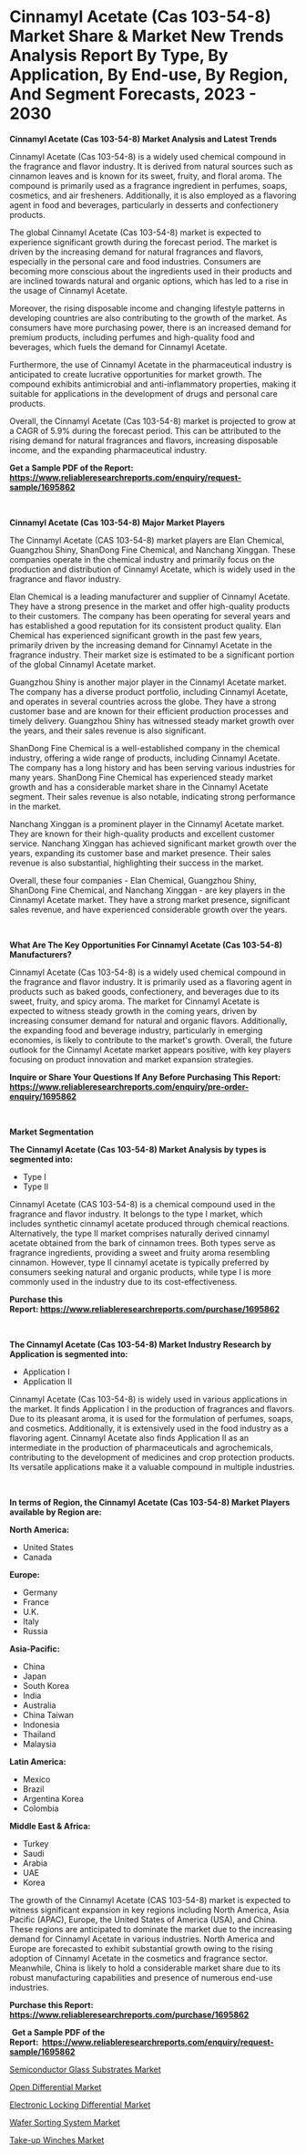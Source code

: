 <p><h1>Cinnamyl Acetate (Cas 103-54-8) Market Share & Market New Trends Analysis Report By Type, By Application, By End-use, By Region, And Segment Forecasts, 2023 - 2030</h1></p><p><strong>Cinnamyl Acetate (Cas 103-54-8) Market Analysis and Latest Trends</strong></p>
<p><p>Cinnamyl Acetate (Cas 103-54-8) is a widely used chemical compound in the fragrance and flavor industry. It is derived from natural sources such as cinnamon leaves and is known for its sweet, fruity, and floral aroma. The compound is primarily used as a fragrance ingredient in perfumes, soaps, cosmetics, and air fresheners. Additionally, it is also employed as a flavoring agent in food and beverages, particularly in desserts and confectionery products.</p><p>The global Cinnamyl Acetate (Cas 103-54-8) market is expected to experience significant growth during the forecast period. The market is driven by the increasing demand for natural fragrances and flavors, especially in the personal care and food industries. Consumers are becoming more conscious about the ingredients used in their products and are inclined towards natural and organic options, which has led to a rise in the usage of Cinnamyl Acetate.</p><p>Moreover, the rising disposable income and changing lifestyle patterns in developing countries are also contributing to the growth of the market. As consumers have more purchasing power, there is an increased demand for premium products, including perfumes and high-quality food and beverages, which fuels the demand for Cinnamyl Acetate.</p><p>Furthermore, the use of Cinnamyl Acetate in the pharmaceutical industry is anticipated to create lucrative opportunities for market growth. The compound exhibits antimicrobial and anti-inflammatory properties, making it suitable for applications in the development of drugs and personal care products.</p><p>Overall, the Cinnamyl Acetate (Cas 103-54-8) market is projected to grow at a CAGR of 5.9% during the forecast period. This can be attributed to the rising demand for natural fragrances and flavors, increasing disposable income, and the expanding pharmaceutical industry.</p></p>
<p><strong>Get a Sample PDF of the Report:&nbsp; <a href="https://www.reliableresearchreports.com/enquiry/request-sample/1695862">https://www.reliableresearchreports.com/enquiry/request-sample/1695862</a></strong></p>
<p>&nbsp;</p>
<p><strong>Cinnamyl Acetate (Cas 103-54-8) Major Market Players</strong></p>
<p><p>The Cinnamyl Acetate (CAS 103-54-8) market players are Elan Chemical, Guangzhou Shiny, ShanDong Fine Chemical, and Nanchang Xinggan. These companies operate in the chemical industry and primarily focus on the production and distribution of Cinnamyl Acetate, which is widely used in the fragrance and flavor industry.</p><p>Elan Chemical is a leading manufacturer and supplier of Cinnamyl Acetate. They have a strong presence in the market and offer high-quality products to their customers. The company has been operating for several years and has established a good reputation for its consistent product quality. Elan Chemical has experienced significant growth in the past few years, primarily driven by the increasing demand for Cinnamyl Acetate in the fragrance industry. Their market size is estimated to be a significant portion of the global Cinnamyl Acetate market.</p><p>Guangzhou Shiny is another major player in the Cinnamyl Acetate market. The company has a diverse product portfolio, including Cinnamyl Acetate, and operates in several countries across the globe. They have a strong customer base and are known for their efficient production processes and timely delivery. Guangzhou Shiny has witnessed steady market growth over the years, and their sales revenue is also significant.</p><p>ShanDong Fine Chemical is a well-established company in the chemical industry, offering a wide range of products, including Cinnamyl Acetate. The company has a long history and has been serving various industries for many years. ShanDong Fine Chemical has experienced steady market growth and has a considerable market share in the Cinnamyl Acetate segment. Their sales revenue is also notable, indicating strong performance in the market.</p><p>Nanchang Xinggan is a prominent player in the Cinnamyl Acetate market. They are known for their high-quality products and excellent customer service. Nanchang Xinggan has achieved significant market growth over the years, expanding its customer base and market presence. Their sales revenue is also substantial, highlighting their success in the market.</p><p>Overall, these four companies - Elan Chemical, Guangzhou Shiny, ShanDong Fine Chemical, and Nanchang Xinggan - are key players in the Cinnamyl Acetate market. They have a strong market presence, significant sales revenue, and have experienced considerable growth over the years.</p></p>
<p>&nbsp;</p>
<p><strong>What Are The Key Opportunities For Cinnamyl Acetate (Cas 103-54-8) Manufacturers?</strong></p>
<p><p>Cinnamyl Acetate (Cas 103-54-8) is a widely used chemical compound in the fragrance and flavor industry. It is primarily used as a flavoring agent in products such as baked goods, confectionery, and beverages due to its sweet, fruity, and spicy aroma. The market for Cinnamyl Acetate is expected to witness steady growth in the coming years, driven by increasing consumer demand for natural and organic flavors. Additionally, the expanding food and beverage industry, particularly in emerging economies, is likely to contribute to the market's growth. Overall, the future outlook for the Cinnamyl Acetate market appears positive, with key players focusing on product innovation and market expansion strategies.</p></p>
<p><strong>Inquire or Share Your Questions If Any Before Purchasing This Report: <a href="https://www.reliableresearchreports.com/enquiry/pre-order-enquiry/1695862">https://www.reliableresearchreports.com/enquiry/pre-order-enquiry/1695862</a></strong></p>
<p>&nbsp;</p>
<p><strong>Market Segmentation</strong></p>
<p><strong>The Cinnamyl Acetate (Cas 103-54-8) Market Analysis by types is segmented into:</strong></p>
<p><ul><li>Type I</li><li>Type II</li></ul></p>
<p><p>Cinnamyl Acetate (CAS 103-54-8) is a chemical compound used in the fragrance and flavor industry. It belongs to the type I market, which includes synthetic cinnamyl acetate produced through chemical reactions. Alternatively, the type II market comprises naturally derived cinnamyl acetate obtained from the bark of cinnamon trees. Both types serve as fragrance ingredients, providing a sweet and fruity aroma resembling cinnamon. However, type II cinnamyl acetate is typically preferred by consumers seeking natural and organic products, while type I is more commonly used in the industry due to its cost-effectiveness.</p></p>
<p><strong>Purchase this Report:&nbsp;<a href="https://www.reliableresearchreports.com/purchase/1695862">https://www.reliableresearchreports.com/purchase/1695862</a></strong></p>
<p>&nbsp;</p>
<p><strong>The Cinnamyl Acetate (Cas 103-54-8) Market Industry Research by Application is segmented into:</strong></p>
<p><ul><li>Application I</li><li>Application II</li></ul></p>
<p><p>Cinnamyl Acetate (Cas 103-54-8) is widely used in various applications in the market. It finds Application I in the production of fragrances and flavors. Due to its pleasant aroma, it is used for the formulation of perfumes, soaps, and cosmetics. Additionally, it is extensively used in the food industry as a flavoring agent. Cinnamyl Acetate also finds Application II as an intermediate in the production of pharmaceuticals and agrochemicals, contributing to the development of medicines and crop protection products. Its versatile applications make it a valuable compound in multiple industries.</p></p>
<p>&nbsp;</p>
<p><strong>In terms of Region, the Cinnamyl Acetate (Cas 103-54-8) Market Players available by Region are:</strong></p>
<p>
    <p> <strong> North America: </strong>
        <ul>
            <li>United States</li>
            <li>Canada</li>
        </ul>
        </p> 
    <p> <strong> Europe: </strong>
        <ul>
            <li>Germany</li>
            <li>France</li>
            <li>U.K.</li>
            <li>Italy</li>
            <li>Russia</li>
        </ul>
        </p> 
    <p> <strong> Asia-Pacific: </strong>
        <ul>
            <li>China</li>
            <li>Japan</li>
            <li>South Korea</li>
            <li>India</li>
            <li>Australia</li>
            <li>China Taiwan</li>
            <li>Indonesia</li>
            <li>Thailand</li>
            <li>Malaysia</li>
        </ul>
        </p> 
    <p> <strong> Latin America: </strong>
        <ul>
            <li>Mexico</li>
            <li>Brazil</li>
            <li>Argentina Korea</li>
            <li>Colombia</li>
        </ul>
        </p> 
    <p> <strong> Middle East & Africa: </strong>
        <ul>
            <li>Turkey</li>
            <li>Saudi</li>
            <li>Arabia</li>
            <li>UAE</li>
            <li>Korea</li>
        </ul>
    </p>
    </p>
<p><p>The growth of the Cinnamyl Acetate (CAS 103-54-8) market is expected to witness significant expansion in key regions including North America, Asia Pacific (APAC), Europe, the United States of America (USA), and China. These regions are anticipated to dominate the market due to the increasing demand for Cinnamyl Acetate in various industries. North America and Europe are forecasted to exhibit substantial growth owing to the rising adoption of Cinnamyl Acetate in the cosmetics and fragrance sector. Meanwhile, China is likely to hold a considerable market share due to its robust manufacturing capabilities and presence of numerous end-use industries.</p></p>
<p><strong>Purchase this Report: <a href="https://www.reliableresearchreports.com/purchase/1695862">https://www.reliableresearchreports.com/purchase/1695862</a></strong></p>
<p>&nbsp;<strong>Get a Sample PDF of the Report:&nbsp;&nbsp;<a href="https://www.reliableresearchreports.com/enquiry/request-sample/1695862">https://www.reliableresearchreports.com/enquiry/request-sample/1695862</a></strong></p>
<p><strong></strong></p>
<p><p><a href="https://medium.com/@amyjacobi1918/semiconductor-glass-substrates-market-research-report-its-history-and-forecast-2023-to-2030-c4c0a554ec24">Semiconductor Glass Substrates Market</a></p><p><a href="https://www.linkedin.com/pulse/open-differential-market-insights-players-forecast-till-2030-facie/">Open Differential Market</a></p><p><a href="https://www.linkedin.com/pulse/electronic-locking-differential-market-size-2023-2030-global-tcfre/">Electronic Locking Differential Market</a></p><p><a href="https://medium.com/@fredyconn/wafer-sorting-system-market-trends-and-market-analysis-forecasted-for-period-2023-2030-8b2d728a7e8a">Wafer Sorting System Market</a></p><p><a href="https://github.com/dringals/Market-Research-Report-List-1/blob/main/take-up-winches-market.md">Take-up Winches Market</a></p></p>